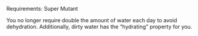 Requirements: Super Mutant

You no longer require double the amount of water each day to avoid dehydration. Additionally, dirty water has the “hydrating” property for you.
